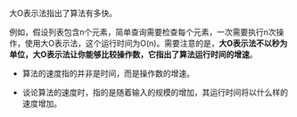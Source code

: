 大O表示法指出了算法有多快。

例如，假设列表包含n个元素，简单查询需要检查每个元素，一次需要执行n次操作，使用大O表示法，这个运行时间为O(n)。需要注意的是，**大O表示法不以秒为单位，大O表示法让你能够比较操作数，它指出了算法运行时间的增速**。

* 算法的速度指的并非是时间，而是操作数的增速。

* 谈论算法的速度时，指的是随着输入的规模的增加，其运行时间将以什么样的速度增加。

  